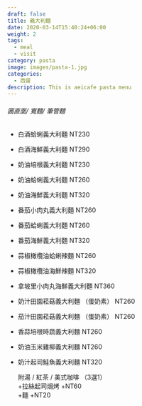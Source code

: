 ```yaml
---
draft: false
title: 義大利麵
date: 2020-03-14T15:40:24+06:00
weight: 2
tags:
  - meal
  - visit
category: pasta
image: images/pasta-1.jpg
categories:
  - 西餐
description: This is aeicafe pasta menu
---
```

###### 圓直面/ 寬麵/ 筆管麵

* 白酒蛤蜊義大利麵  NT230 
* 白酒海鮮義大利麵  NT290
* 奶油培根義大利麵  NT230
* 奶油蛤蜊義大利麵  NT260
* 奶油海鮮義大利麵  NT320
* 番茄小肉丸義大利麵  NT260
* 番茄蛤蜊義大利麵  NT260
* 番茄海鮮義大利麵  NT320
* 蒜椒橄欖油蛤蜊辣麵  NT260 
* 蒜椒橄欖油海鮮辣麵  NT320 
* 拿坡里小肉丸海鮮義大利麵 NT360
* 奶汁田園菘菇義大利麵 （蛋奶素） NT260
* 茄汁田園菘菇義大利麵 （蛋奶素） NT260
* 香蒜培根時蔬義大利麵  NT260
* 奶油玉米雞柳義大利麵  NT260
* 奶汁起司鮭魚義大利麵  NT320

  附湯 / 紅茶 / 美式咖啡 （3選1）\
  +拉絲起司焗烤 +NT60\
  +麵 +NT20